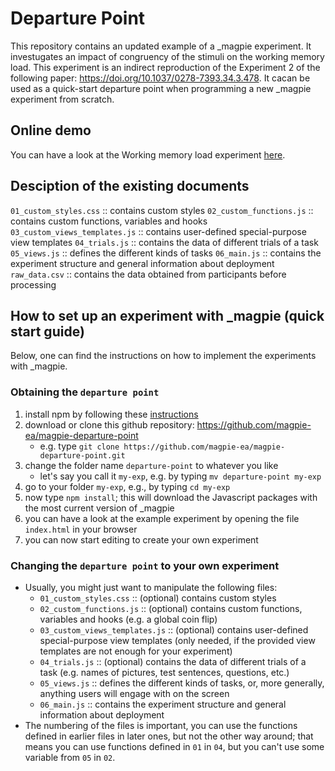 # Departure Point

This repository contains an updated example of a _magpie experiment. It investugates an impact of congruency of the stimuli on the working memory load. This experiment is an indirect reproduction of the Experiment 2 of the following paper: https://doi.org/10.1037/0278-7393.34.3.478. It cacan be used as a quick-start departure point when programming a new _magpie experiment from scratch.

## Online demo

You can have a look at the Working memory load  experiment [here](https://working-memory-load.netlify.app).

## Desciption of the existing documents
`01_custom_styles.css` :: contains custom styles
`02_custom_functions.js` :: contains custom functions, variables and hooks 
`03_custom_views_templates.js` :: contains user-defined special-purpose view templates 
`04_trials.js` :: contains the data of different trials of a task
`05_views.js` :: defines the different kinds of tasks
`06_main.js` :: contains the experiment structure and general information about deployment
`raw_data.csv` :: contains the data obtained from participants before processing

## How to set up an experiment with _magpie (quick start guide)

Below, one can find the instructions on how to implement the experiments  with _magpie.

### Obtaining the `departure point`

1. install npm by following these [instructions](https://www.npmjs.com/get-npm)
2. download or clone this github repository: https://github.com/magpie-ea/magpie-departure-point
   - e.g. type `git clone https://github.com/magpie-ea/magpie-departure-point.git`
3. change the folder name `departure-point` to whatever you like
   - let's say you call it `my-exp`, e.g. by typing `mv departure-point my-exp`
4. go to your folder `my-exp`, e.g., by typing `cd my-exp`
5. now type `npm install`; this will download the Javascript packages with the most current version of _magpie
6. you can have a look at the example experiment by opening the file `index.html` in your browser
7. you can now start editing to create your own experiment

### Changing the `departure point` to your own experiment

- Usually, you might just want to manipulate the following files:
    - `01_custom_styles.css` :: (optional) contains custom styles
	- `02_custom_functions.js` :: (optional) contains custom functions, variables and hooks (e.g. a global coin flip)
	- `03_custom_views_templates.js` :: (optional) contains user-defined special-purpose view templates (only needed, if the provided view templates are not enough for your experiment)
	- `04_trials.js` :: (optional) contains the data of different trials of a task (e.g. names of pictures, test sentences, questions, etc.)
	- `05_views.js` :: defines the different kinds of tasks, or, more generally, anything users will engage with on the screen
	- `06_main.js` :: contains the experiment structure and general information about deployment
- The numbering of the files is important, you can use the functions defined in earlier files in later ones, but not the other way around; that means you can use functions defined in `01` in `04`, but you can't use some variable from `05` in `02`.
